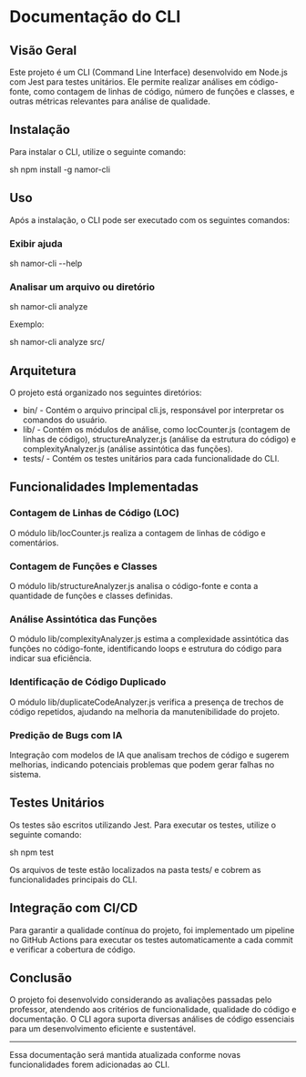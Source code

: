 # Documentação do CLI

## Visão Geral

Este projeto é um CLI (Command Line Interface) desenvolvido em Node.js com Jest para testes unitários. Ele permite realizar análises em código-fonte, como contagem de linhas de código, número de funções e classes, e outras métricas relevantes para análise de qualidade.

## Instalação

Para instalar o CLI, utilize o seguinte comando:

sh
npm install -g namor-cli


## Uso

Após a instalação, o CLI pode ser executado com os seguintes comandos:

### Exibir ajuda

sh
namor-cli --help


### Analisar um arquivo ou diretório

sh
namor-cli analyze <caminho>


Exemplo:

sh
namor-cli analyze src/


## Arquitetura

O projeto está organizado nos seguintes diretórios:

- bin/ - Contém o arquivo principal cli.js, responsável por interpretar os comandos do usuário.
- lib/ - Contém os módulos de análise, como locCounter.js (contagem de linhas de código), structureAnalyzer.js (análise da estrutura do código) e complexityAnalyzer.js (análise assintótica das funções).
- tests/ - Contém os testes unitários para cada funcionalidade do CLI.

## Funcionalidades Implementadas

### Contagem de Linhas de Código (LOC)

O módulo lib/locCounter.js realiza a contagem de linhas de código e comentários.

### Contagem de Funções e Classes

O módulo lib/structureAnalyzer.js analisa o código-fonte e conta a quantidade de funções e classes definidas.

### Análise Assintótica das Funções

O módulo lib/complexityAnalyzer.js estima a complexidade assintótica das funções no código-fonte, identificando loops e estrutura do código para indicar sua eficiência.

### Identificação de Código Duplicado

O módulo lib/duplicateCodeAnalyzer.js verifica a presença de trechos de código repetidos, ajudando na melhoria da manutenibilidade do projeto.

### Predição de Bugs com IA

Integração com modelos de IA que analisam trechos de código e sugerem melhorias, indicando potenciais problemas que podem gerar falhas no sistema.

## Testes Unitários

Os testes são escritos utilizando Jest. Para executar os testes, utilize o seguinte comando:

sh
npm test


Os arquivos de teste estão localizados na pasta tests/ e cobrem as funcionalidades principais do CLI.

## Integração com CI/CD

Para garantir a qualidade contínua do projeto, foi implementado um pipeline no GitHub Actions para executar os testes automaticamente a cada commit e verificar a cobertura de código.

## Conclusão

O projeto foi desenvolvido considerando as avaliações passadas pelo professor, atendendo aos critérios de funcionalidade, qualidade do código e documentação. O CLI agora suporta diversas análises de código essenciais para um desenvolvimento eficiente e sustentável.

---

Essa documentação será mantida atualizada conforme novas funcionalidades forem adicionadas ao CLI.
